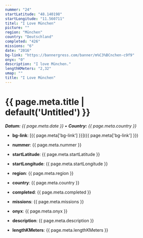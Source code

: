 ```yaml
---
nummer: "24"
startLatitude: "48.140198"
startLongitude: "11.560711"
titel: "I Love München"
picture: ""
region: "München"
country: "Deutschland"
completed: "426"
missions: "6"
date: "2016"
bg-link: "https://bannergress.com/banner/m%C3%BCnchen-c9f9"
onyx: "0"
description: "I love München."
lengthKMeters: "2,32"
umap: ""
title: "I Love München"
---
```

# {{ page.meta.title | default('Untitled') }}

_**Datum:** {{ page.meta.date }} • **Country:** {{ page.meta.country }}_

- **bg-link**: [{{ page.meta['bg-link'] }}]({{ page.meta['bg-link'] }})

- **nummer**: {{ page.meta.nummer }}
- **startLatitude**: {{ page.meta.startLatitude }}
- **startLongitude**: {{ page.meta.startLongitude }}
- **region**: {{ page.meta.region }}
- **country**: {{ page.meta.country }}
- **completed**: {{ page.meta.completed }}
- **missions**: {{ page.meta.missions }}
- **onyx**: {{ page.meta.onyx }}
- **description**: {{ page.meta.description }}
- **lengthKMeters**: {{ page.meta.lengthKMeters }}
